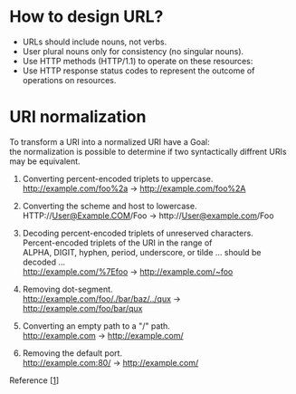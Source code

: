 # How to design URL?
- URLs should include nouns, not verbs.
- User plural nouns only for consistency (no singular nouns).
- Use HTTP methods (HTTP/1.1) to operate on these resources:
- Use HTTP response status codes to represent the outcome of operations on resources.

# URI normalization
To transform a URI into a normalized URI have a Goal:   
the normalization is possible to determine if two syntactically diffrent URIs may be equivalent.

1. Converting percent-encoded triplets to uppercase.   
http://example.com/foo%2a → http://example.com/foo%2A

2. Converting the scheme and host to lowercase.  
HTTP://User@Example.COM/Foo → http://User@example.com/Foo

3. Decoding percent-encoded triplets of unreserved characters.  
Percent-encoded triplets of the URI in the range of    
ALPHA, DIGIT, hyphen, period, underscore, or tilde ... should be decoded ...   
http://example.com/%7Efoo → http://example.com/~foo

4. Removing dot-segment.  
http://example.com/foo/./bar/baz/../qux → http://example.com/foo/bar/qux

5. Converting an empty path to a "/" path.  
http://example.com → http://example.com/

6. Removing the default port.  
http://example.com:80/ → http://example.com/




Reference [[1]('https://apiguide.readthedocs.io/en/latest/build_and_publish/use_RESTful_urls.html')]
